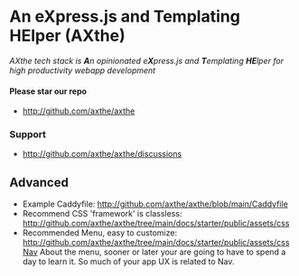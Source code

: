 
# An eXpress.js and Templating HElper (AXthe)
<i>AXthe tech stack is <b>A</b>n opinionated e<b>X</b>press.js and <b>T</b>emplating <b>HE</b>lper for high productivity webapp development</i>

#### Please star our repo
- http://github.com/axthe/axthe

### Support
- http://github.com/axthe/axthe/discussions


## Advanced

- Example Caddyfile: http://github.com/axthe/axthe/blob/main/Caddyfile
- Recommend CSS 'framework' is classless: http://github.com/axthe/axthe/tree/main/docs/starter/public/assets/css
- Recommended Menu, easy to customize: http://github.com/axthe/axthe/tree/main/docs/starter/public/assets/cssNav
About the menu, sooner or later your are going to have to spend a day to learn it. So much of your app UX is related to Nav.


